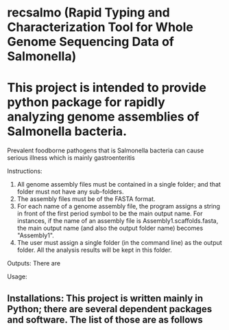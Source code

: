 # recsalmo (Rapid Typing and Characterization Tool for Whole Genome Sequencing Data of Salmonella)
# This project is intended to provide python package for rapidly analyzing genome assemblies of Salmonella bacteria. 

Prevalent foodborne pathogens that is Salmonella bacteria can cause serious illness which is mainly gastroenteritis 


Instructions:
1. All genome assembly files must be contained in a single folder; and that folder must not have any sub-folders.
2. The assembly files must be of the FASTA format.
3. For each name of a genome assembly file, the program assigns a string in front of the first period symbol to be the main output name. For instances, if the name of an assembly file is Assembly1.scaffolds.fasta, the main output name (and also the output folder name) becomes "Assembly1". 
4. The user must assign a single folder (in the command line) as the output folder. All the analysis results will be kept in this folder.


Outputs:
There are  


Usage:



Installations:
This project is written mainly in Python; there are several dependent packages and software. The list of those are as follows
- 

